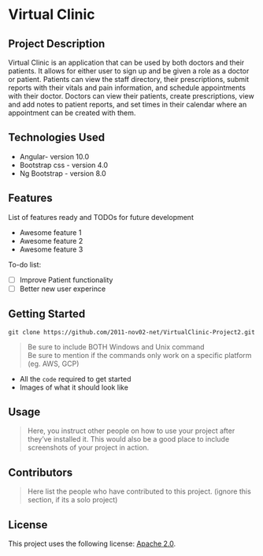 # Virtual Clinic

## Project Description

Virtual Clinic is an application that can be used by both doctors and their patients. It allows for either user to sign up and be given a role as a doctor or patient. Patients can view the staff directory, their prescriptions, submit reports with their vitals and pain information, and schedule appointments with their doctor. Doctors can view their patients, create prescriptions, view and add notes to patient reports, and set times in their calendar where an appointment can be created with them.

## Technologies Used

* Angular- version 10.0
* Bootstrap css - version 4.0
* Ng Bootstrap - version 8.0

## Features

List of features ready and TODOs for future development
* Awesome feature 1
* Awesome feature 2
* Awesome feature 3

To-do list:
- [ ] Improve Patient functionality
- [ ] Better new user experince

## Getting Started
   
`git clone https://github.com/2011-nov02-net/VirtualClinic-Project2.git`


> Be sure to include BOTH Windows and Unix command  
> Be sure to mention if the commands only work on a specific platform (eg. AWS, GCP)

- All the `code` required to get started
- Images of what it should look like

## Usage

> Here, you instruct other people on how to use your project after they’ve installed it. This would also be a good place to include screenshots of your project in action.

## Contributors

> Here list the people who have contributed to this project. (ignore this section, if its a solo project)

## License

This project uses the following license: [Apache 2.0](https://github.com/2011-nov02-net/danielp-project1/blob/master/LICENSE).

